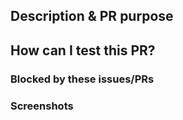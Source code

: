 ## Description & PR purpose


## How can I test this PR?


### Blocked by these issues/PRs


### Screenshots
